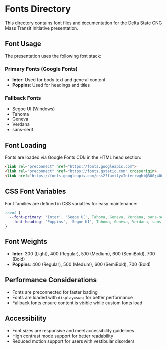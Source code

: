 # Fonts Directory

This directory contains font files and documentation for the Delta State CNG Mass Transit Initiative presentation.

## Font Usage

The presentation uses the following font stack:

### Primary Fonts (Google Fonts)
- **Inter**: Used for body text and general content
- **Poppins**: Used for headings and titles

### Fallback Fonts
- Segoe UI (Windows)
- Tahoma
- Geneva
- Verdana
- sans-serif

## Font Loading

Fonts are loaded via Google Fonts CDN in the HTML head section:

```html
<link rel="preconnect" href="https://fonts.googleapis.com">
<link rel="preconnect" href="https://fonts.gstatic.com" crossorigin>
<link href="https://fonts.googleapis.com/css2?family=Inter:wght@300;400;500;600;700&family=Poppins:wght@400;500;600;700&display=swap" rel="stylesheet">
```

## CSS Font Variables

Font families are defined in CSS variables for easy maintenance:

```css
:root {
  --font-primary: 'Inter', 'Segoe UI', Tahoma, Geneva, Verdana, sans-serif;
  --font-heading: 'Poppins', 'Segoe UI', Tahoma, Geneva, Verdana, sans-serif;
}
```

## Font Weights

- **Inter**: 300 (Light), 400 (Regular), 500 (Medium), 600 (SemiBold), 700 (Bold)
- **Poppins**: 400 (Regular), 500 (Medium), 600 (SemiBold), 700 (Bold)

## Performance Considerations

- Fonts are preconnected for faster loading
- Fonts are loaded with `display=swap` for better performance
- Fallback fonts ensure content is visible while custom fonts load

## Accessibility

- Font sizes are responsive and meet accessibility guidelines
- High contrast mode support for better readability
- Reduced motion support for users with vestibular disorders
